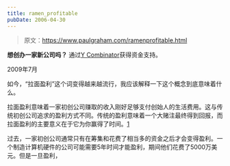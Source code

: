 ```yaml
---
title: ramen_profitable
pubDate: 2006-04-30
---
```


> 原文：https://www.paulgraham.com/ramenprofitable.html 

            
**想创办一家新公司吗？** 通过[Y Combinator](http://ycombinator.com/apply.html)获得资金支持。

2009年7月

如今，“拉面盈利”这个词变得越来越流行，我应该解释一下这个概念到底意味着什么。

拉面盈利意味着一家初创公司赚取的收入刚好足够支付创始人的生活费用。这与传统初创公司追求的盈利方式不同。传统的盈利意味着一个大赌注最终得到回报，而拉面盈利的主要意义在于它为你赢得了时间。[1](#ramen_profitable_note1)

过去，一家初创公司通常只有在筹集和花费了相当多的资金之后才会变得盈利。一个制造计算机硬件的公司可能需要5年时间才能盈利，期间他们花费了5000万美元。但是一旦盈利，